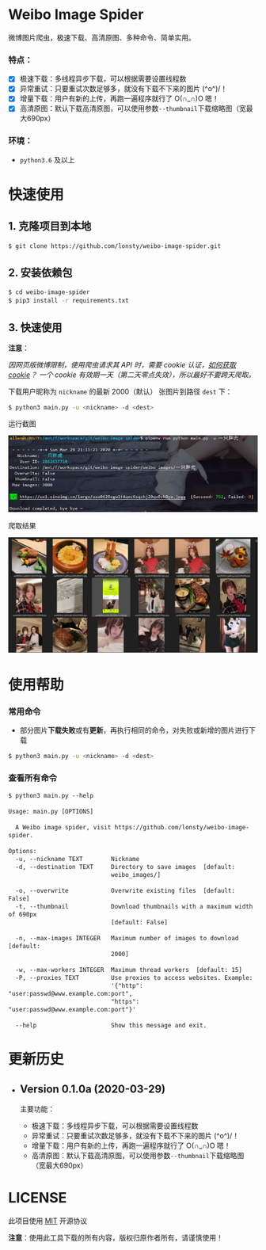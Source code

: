 # Weibo Image Spider

微博图片爬虫，极速下载、高清原图、多种命令、简单实用。

### 特点：

- [x] 极速下载：多线程异步下载，可以根据需要设置线程数
- [x] 异常重试：只要重试次数足够多，就没有下载不下来的图片 \(^o^)/！
- [x] 增量下载：用户有新的上传，再跑一遍程序就行了 O(∩_∩)O 嗯！
- [x] 高清原图：默认下载高清原图，可以使用参数`--thumbnail`下载缩略图（宽最大690px）

### 环境：

- `python3.6` 及以上

# 快速使用

## 1. 克隆项目到本地

```sh
$ git clone https://github.com/lonsty/weibo-image-spider.git
```

## 2. 安装依赖包

```sh
$ cd weibo-image-spider
$ pip3 install -r requirements.txt
```

## 3. 快速使用

**注意**：

*因网页版微博限制，使用爬虫请求其 API 时，需要 cookie 认证，[如何获取 cookie](docs/get_cookie.md)？
一个 cookie 有效期一天（第二天零点失效），所以最好不要跨天爬取。*

下载用户昵称为 `nickname` 的最新 2000（默认） 张图片到路径 `dest` 下：

```sh
$ python3 main.py -u <nickname> -d <dest>
```

运行截图

![screenshot_1.png](docs/screenshot_1.png)

爬取结果

![screenshot_2.png](docs/screenshot_2.png)

# 使用帮助

### 常用命令

- 部分图片**下载失败**或有**更新**，再执行相同的命令，对失败或新增的图片进行下载

```sh
$ python3 main.py -u <nickname> -d <dest>
```

### 查看所有命令

```
$ python3 main.py --help

Usage: main.py [OPTIONS]

  A Weibo image spider, visit https://github.com/lonsty/weibo-image-spider.

Options:
  -u, --nickname TEXT        Nickname
  -d, --destination TEXT     Directory to save images  [default:
                             weibo_images/]

  -o, --overwrite            Overwrite existing files  [default: False]
  -t, --thumbnail            Download thumbnails with a maximum width of 690px
                             [default: False]

  -n, --max-images INTEGER   Maximum number of images to download  [default:
                             2000]

  -w, --max-workers INTEGER  Maximum thread workers  [default: 15]
  -P, --proxies TEXT         Use proxies to access websites. Example:
                             '{"http": "user:passwd@www.example.com:port",
                             "https": "user:passwd@www.example.com:port"}'

  --help                     Show this message and exit.
```

# 更新历史

- ## Version 0.1.0a (2020-03-29)

    主要功能：
    
    - 极速下载：多线程异步下载，可以根据需要设置线程数
    - 异常重试：只要重试次数足够多，就没有下载不下来的图片 \(^o^)/！
    - 增量下载：用户有新的上传，再跑一遍程序就行了 O(∩_∩)O 嗯！
    - 高清原图：默认下载高清原图，可以使用参数`--thumbnail`下载缩略图（宽最大690px）

# LICENSE

此项目使用 [MIT](LICENSE) 开源协议

**注意**：使用此工具下载的所有内容，版权归原作者所有，请谨慎使用！
